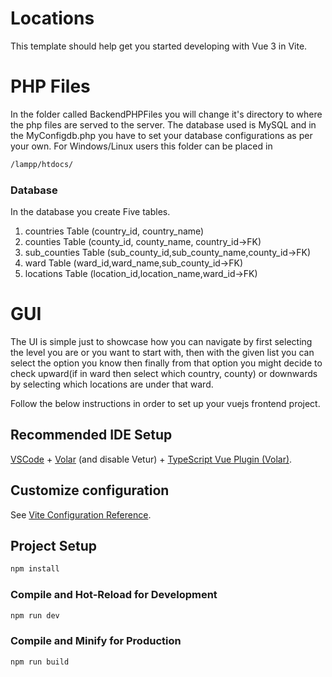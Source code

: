 # Locations

This template should help get you started developing with Vue 3 in Vite.

# PHP Files

In the folder called BackendPHPFiles you will change it's directory to where the php files are served to the server.
The database used is MySQL and in the MyConfigdb.php you have to set your database configurations as per your own.
For Windows/Linux users this folder can be placed in 
```sh
/lampp/htdocs/
```
### Database
In the database you create Five tables.
1. countries Table (country_id, country_name)
2. counties Table (county_id, county_name, country_id->FK)
3. sub_counties Table (sub_county_id,sub_county_name,county_id->FK)
4. ward Table (ward_id,ward_name,sub_county_id->FK)
5. locations Table (location_id,location_name,ward_id->FK)

# GUI
The UI is simple just to showcase how you can navigate by first selecting the level you are or you want to start with, then with the given list you can select the option you know then finally from that option you might decide to check upward(if in ward then select which country, county) or downwards by selecting which locations are under that ward.

Follow the below instructions in order to set up your vuejs frontend project.

## Recommended IDE Setup

[VSCode](https://code.visualstudio.com/) + [Volar](https://marketplace.visualstudio.com/items?itemName=Vue.volar) (and disable Vetur) + [TypeScript Vue Plugin (Volar)](https://marketplace.visualstudio.com/items?itemName=Vue.vscode-typescript-vue-plugin).

## Customize configuration

See [Vite Configuration Reference](https://vitejs.dev/config/).

## Project Setup

```sh
npm install
```

### Compile and Hot-Reload for Development

```sh
npm run dev
```

### Compile and Minify for Production

```sh
npm run build
```

